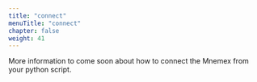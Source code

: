 ```yaml
---
title: "connect"
menuTitle: "connect"
chapter: false
weight: 41
---
```


More information to come soon about how to connect the Mnemex from your python script.

